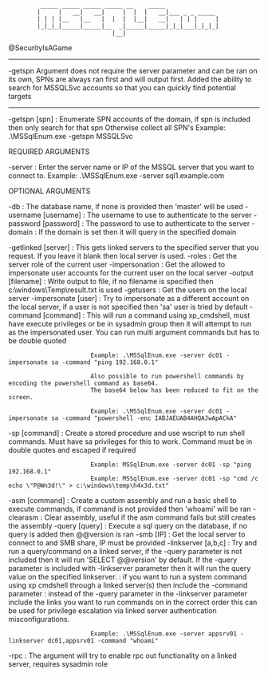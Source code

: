 
             _____ _____ _____ _____ __    _____
            |     |   __|   __|     |  |  |   __|___ _ _ _____
            | | | |__   |__   |  |  |  |__|   __|   | | |     |
            |_|_|_|_____|_____|__  _|_____|_____|_|_|___|_|_|_|
                                 |__|
@SecurityIsAGame



***********************************************************************************************

-getspn
Argument does not require the server parameter and can be ran on its own,
SPNs are always ran first and will output first.
Added the ability to search for MSSQLSvc accounts so that you can quickly find potential targets

***********************************************************************************************

-getspn [spn]            : Enumerate SPN accounts of the domain, if spn is included then only search for that spn
Otherwise collect all SPN's
                           Example:  .\MSSqlEnum.exe -getspn MSSQLSvc




REQUIRED ARGUMENTS

-server                  : Enter the server name or IP of the MSSQL server that you want to connect to.
                           Example: .\MSSqlEnum.exe -server sql1.example.com


OPTIONAL ARGUMENTS

-db                      : The database name, if none is provided then 'master' will be used
-username [username]     : The username to use to authenticate to the server
-password [password]     : The password to use to authenticate to the server
-domain                  : If the domain is set then it will query in the specified domain

-getlinked [server]      : This gets linked servers to the specified server that you request.
                           If you leave it blank then local server is used.
-roles                   : Get the server role of the current user
-impersonation           : Get the allowed to impersonate user accounts for the current user on the local server
-output [filename]       : Write output to file, if no filename is specified then c:\windows\Temp\result.txt is used
-getusers                : Get the users on the local server
-impersonate [user]      : Try to impersonate as a different account on the local server,
                           if a user is not specified then 'sa' user is tried by default
-command [command]       : This will run a command using xp_cmdshell, must have execute privileges or be in sysadmin group
                           then it will attempt to run as the impersonated user.
                           You can run multi argument commands but has to be double quoted

                           Example: .\MSSqlEnum.exe -server dc01 -impersonate sa -command "ping 192.168.0.1"

                           Also possible to run powershell commands by encoding the powershell command as base64.
                           The base64 below has been reduced to fit on the screen.

                           Example: .\MSSqlEnum.exe -server dc01 -impersonate sa -command "powershell -enc IABJAEUAB4AHQAJwApACkA"

-sp [command]            : Create a stored procedure and use wscript to run shell commands.  Must have sa privileges for this to work.
                           Command must be in double quotes and escaped if required

                           Example: MSSqlEnum.exe -server dc01 -sp "ping 192.168.0.1"
                           Example: MSSqlEnum.exe -server dc01 -sp "cmd /c echo \"P@Wn3d!\" > c:\windows\temp\h4x3d.txt"

-asm [command]           : Create a custom assembly and run a basic shell to execute commands, if command is not provided then 'whoami' will be ran
-clearasm                : Clear assembly, useful if the asm command fails but still creates the assembly
-query [query]           : Execute a sql query on the database, if no query is added then @@version is ran
-smb [IP]                : Get the local server to connect to and SMB share, IP must be provided
-linkserver [a,b,c]      : Try and run a query/command on a linked server, if the -query parameter is not included then it will run 'SELECT @@version' by default.
                           If the -query parameter is included with -linkserver parameter then it will run the query value on the specified linkserver.
                         : if you want to run a system command using xp cmdshell through a linked server(s) then include the -command parameter
                         : instead of the -query parameter
                           in the -linkserver parameter include the links you want to run commands on in the correct order
                           this can be used for privilege escalation via linked server authentication misconfigurations.

                           Example: .\MSSqlEnum.exe -server appsrv01 -linkserver dc01,appsrv01 -command "whoami"

-rpc                     : The argument will try to enable rpc out functionality on a linked server, requires sysadmin role
